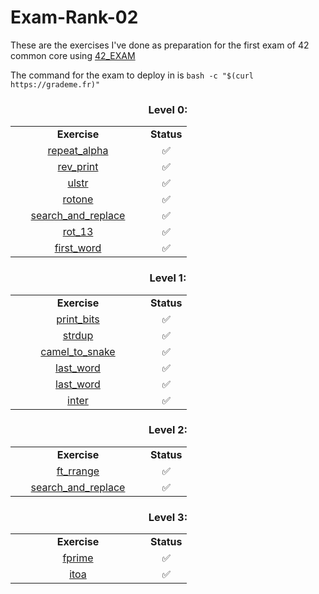 # Exam-Rank-02
These are the exercises I've done as preparation for the first exam  of 42 common core using [42_EXAM](https://github.com/jcluzet/42_EXAM)

The command for the exam to deploy in is `bash -c "$(curl https://grademe.fr)"`


<h3 align="center">Level 0:</h3>
<table align="center">
  <tr>
    <td align="center" width="200"><b>Exercise</b></td>
    <td align="center" width="50"><b>Status</b></td>
  </tr>
  <tr>
    <td align="center"> <a href="https://github.com/PaLucena/Exam-Rank-02/tree/main/lvl0/repeat_alpha">repeat_alpha</td>
    <td align="center">✅</td>
  </tr>
  <tr>
    <td align="center"> <a href="https://github.com/PaLucena/Exam-Rank-02/tree/main/lvl0/rev_print">rev_print</td>
    <td align="center">✅</td>
  </tr>
  <tr>
    <td align="center"> <a href="https://github.com/PaLucena/Exam-Rank-02/tree/main/lvl0/ulstr">ulstr</td>
    <td align="center">✅</td>
  </tr>
  <tr>
    <td align="center"> <a href="https://github.com/PaLucena/Exam-Rank-02/tree/main/lvl0/rotone">rotone</td>
    <td align="center">✅</td>
  </tr>
  <tr>
    <td align="center"> <a href="https://github.com/PaLucena/Exam-Rank-02/tree/main/lvl0/search_and_replace">search_and_replace</td>
    <td align="center">✅</td>
  </tr>
  <tr>
    <td align="center"> <a href="https://github.com/PaLucena/Exam-Rank-02/tree/main/lvl0/rot_13">rot_13</td>
    <td align="center">✅</td>
  </tr>
  <tr>
    <td align="center"> <a href="https://github.com/PaLucena/Exam-Rank-02/tree/main/lvl0/first_word">first_word</td>
    <td align="center">✅</td>
  </tr>
</table>



<h3 align="center">Level 1:</h3>
<table align="center">
  <tr>
    <td align="center" width="200"><b>Exercise</b></td>
    <td align="center" width="50"><b>Status</b></td>
  </tr>
  <tr>
    <td align="center"> <a href="https://github.com/PaLucena/Exam-Rank-02/tree/main/lvl1/print_bits">print_bits</td>
    <td align="center">✅</td>
  </tr>
  <tr>
    <td align="center"> <a href="https://github.com/PaLucena/Exam-Rank-02/tree/main/lvl1/strdup">strdup</td>
    <td align="center">✅</td>
  </tr>
  <tr>
    <td align="center"> <a href="https://github.com/PaLucena/Exam-Rank-02/tree/main/lvl1/camel_to_snake">camel_to_snake</td>
    <td align="center">✅</td>
  </tr>
  <tr>
    <td align="center"> <a href="https://github.com/PaLucena/Exam-Rank-02/tree/main/lvl1/last_word">last_word</td>
    <td align="center">✅</td>
  </tr>
  <tr>
    <td align="center"> <a href="https://github.com/PaLucena/Exam-Rank-02/tree/main/lvl1/last_word">last_word</td>
    <td align="center">✅</td>
  </tr>
    <td align="center"> <a href="https://github.com/PaLucena/Exam-Rank-02/tree/main/lvl1/inter">inter</td>
    <td align="center">✅</td>
  </tr>
</table>


<h3 align="center">Level 2:</h3>
<table align="center">
  <tr>
    <td align="center" width="200"><b>Exercise</b></td>
    <td align="center" width="50"><b>Status</b></td>
  </tr>
  <tr>
    <td align="center"> <a href="https://github.com/PaLucena/Exam-Rank-02/tree/main/lvl2/ft_rrange">ft_rrange</td>
    <td align="center">✅</td>
  </tr>
  <tr>
    <td align="center"> <a href="https://github.com/PaLucena/Exam-Rank-02/tree/main/lvl2/search_and_replace">search_and_replace</td>
    <td align="center">✅</td>
  </tr>
</table>


<h3 align="center">Level 3:</h3>
<table align="center">
  <tr>
    <td align="center" width="200"><b>Exercise</b></td>
    <td align="center" width="50"><b>Status</b></td>
  </tr>
  <tr>
    <td align="center"> <a href="https://github.com/PaLucena/Exam-Rank-02/tree/main/lvl3/fprime">fprime</td>
    <td align="center">✅</td>
  </tr>
  <tr>
    <td align="center"> <a href="https://github.com/PaLucena/Exam-Rank-02/tree/main/lvl3/itoa">itoa</td>
    <td align="center">✅</td>
  </tr>
</table>
